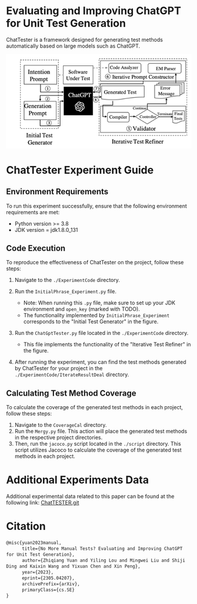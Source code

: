 # Evaluating and Improving ChatGPT for Unit Test Generation

ChatTester is a framework designed for generating test methods automatically based on large models such as ChatGPT.

![img.png](img.png)

# ChatTester Experiment Guide

## Environment Requirements
To run this experiment successfully, ensure that the following environment requirements are met:
- Python version >= 3.8
- JDK version = jdk1.8.0_131

## Code Execution
To reproduce the effectiveness of ChatTester on the project, follow these steps:

1. Navigate to the `./ExperimentCode` directory.
2. Run the `InitialPhrase_Experiment.py` file.
   - Note: When running this `.py` file, make sure to set up your JDK environment and `open_key` (marked with TODO).
   - The functionality implemented by `InitialPhrase_Experiment` corresponds to the "Initial Test Generator" in the figure.

3.  Run the `ChatGptTester.py` file located in the `./ExperimentCode` directory.
    - This file implements the functionality of the "Iterative Test Refiner" in the figure.

4. After running the experiment, you can find the test methods generated by ChatTester for your project in the `./ExperimentCode/IterateResultDeal` directory.

## Calculating Test Method Coverage
To calculate the coverage of the generated test methods in each project, follow these steps:

1. Navigate to the `CoverageCal` directory.
2. Run the `Mergy.py` file. This action will place the generated test methods in the respective project directories.
3. Then, run the `jacoco.py` script located in the `./script` directory. This script utilizes Jacoco to calculate the coverage of the generated test methods in each project.

# Additional Experiments Data
Additional experimental data related to this paper can be found at the following link: [ChatTESTER.git](https://github.com/yz-qiang/ChatTESTER/tree/master)


# Citation
```
@misc{yuan2023manual,
      title={No More Manual Tests? Evaluating and Improving ChatGPT for Unit Test Generation}, 
      author={Zhiqiang Yuan and Yiling Lou and Mingwei Liu and Shiji Ding and Kaixin Wang and Yixuan Chen and Xin Peng},
      year={2023},
      eprint={2305.04207},
      archivePrefix={arXiv},
      primaryClass={cs.SE}
}
```